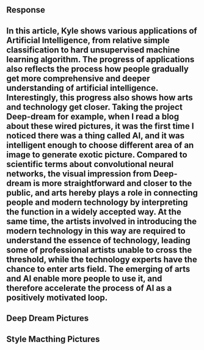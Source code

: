 Response 
---
In this article, Kyle shows various applications of Artificial Intelligence, from relative simple classification to hard unsupervised machine learning algorithm. The progress of applications also reflects the process how people gradually get more comprehensive and deeper understanding of artificial intelligence. Interestingly, this progress also shows how arts and technology get closer. Taking the project Deep-dream for example, when I read a blog about these wired pictures, it was the first time I noticed there was a thing called AI, and it was intelligent enough to choose different area of an image to generate exotic picture. Compared to scientific terms about convolutional neural networks, the visual impression from Deep-dream is more straightforward and closer to the public, and arts hereby plays a role in connecting people and modern technology by interpreting the function in a widely accepted way.  At the same time, the artists involved in introducing the modern technology in this way are required to understand the essence of technology, leading some of professional artists unable to cross the threshold, while the technology experts have the chance to enter arts field. The emerging of arts and AI enable more people to use it, and therefore accelerate the process of AI as a positively motivated loop. 
---
Deep Dream Pictures  
---
Style Macthing Pictures
---
